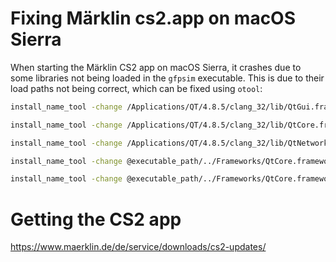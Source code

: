 
# Fixing Märklin cs2.app on macOS Sierra

When starting the Märklin CS2 app on macOS Sierra, it crashes due to some libraries not being loaded in the `gfpsim` executable. This is due to their load paths not being correct, which can be fixed using `otool`:

```sh
install_name_tool -change /Applications/QT/4.8.5/clang_32/lib/QtGui.framework/Versions/4/QtGui @executable_path/../../../../Frameworks/QtGui.framework/Versions/4/QtGui /Applications/cs2.app/Contents/Resources/gfpsim.app/Contents/MacOS/gfpsim

install_name_tool -change /Applications/QT/4.8.5/clang_32/lib/QtCore.framework/Versions/4/QtCore @executable_path/../../../../Frameworks/QtCore.framework/Versions/4/QtCore /Applications/cs2.app/Contents/Resources/gfpsim.app/Contents/MacOS/gfpsim

install_name_tool -change /Applications/QT/4.8.5/clang_32/lib/QtNetwork.framework/Versions/4/QtNetwork @executable_path/../../../../Frameworks/QtNetwork.framework/Versions/4/QtNetwork /Applications/cs2.app/Contents/Resources/gfpsim.app/Contents/MacOS/gfpsim

install_name_tool -change @executable_path/../Frameworks/QtCore.framework/Versions/4/QtCore @loader_path/../../../QtCore.framework/Versions/4/QtCore /Applications/cs2.app/Contents/Frameworks/QtGui.framework/Versions/4/QtGui

install_name_tool -change @executable_path/../Frameworks/QtCore.framework/Versions/4/QtCore @loader_path/../../../QtCore.framework/Versions/4/QtCore /Applications/cs2.app/Contents/Frameworks/QtNetwork.framework/Versions/4/QtNetwork
```

# Getting the CS2 app

https://www.maerklin.de/de/service/downloads/cs2-updates/
